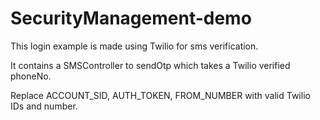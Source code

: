 # SecurityManagement-demo

This login example is made using Twilio for sms verification.

It contains a SMSController to sendOtp which takes a Twilio verified phoneNo. 

Replace ACCOUNT_SID, AUTH_TOKEN, FROM_NUMBER with valid Twilio IDs and number.
